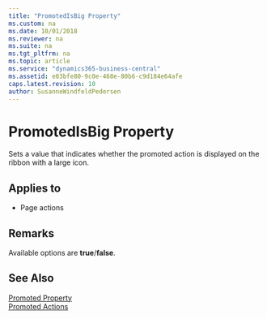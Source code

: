 ```yaml
---
title: "PromotedIsBig Property"
ms.custom: na
ms.date: 10/01/2018
ms.reviewer: na
ms.suite: na
ms.tgt_pltfrm: na
ms.topic: article
ms.service: "dynamics365-business-central"
ms.assetid: e83bfe80-9c0e-468e-80b6-c9d184e64afe
caps.latest.revision: 10
author: SusanneWindfeldPedersen
---
```


 

# PromotedIsBig Property
Sets a value that indicates whether the promoted action is displayed on the ribbon with a large icon.  
  
## Applies to  
  
-   Page actions  
  
## Remarks  
 Available options are **true**/**false**.  
  
## See Also  
 [Promoted Property](devenv-promoted-property.md)   
 [Promoted Actions](../devenv-promoted-actions.md)  
 